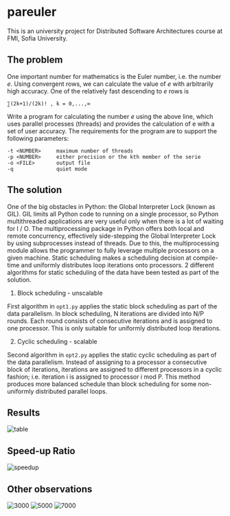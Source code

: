 # pareuler
This is an university project for Distributed Software Architectures course at FMI, Sofia University.

The problem
-------------------------------------------------------------

One important number for mathematics is the Euler number, i.e. the number *e*.
Using convergent rows, we can calculate the value of *e* with arbitrarily high accuracy. One of the relatively fast descending to *e* rows is

```∑(2k+1)/(2k)! , k = 0,...,∞```

Write a program for calculating the number *e* using the above line,
which uses parallel processes (threads) and provides the calculation of e with a set of user accuracy. The requirements for the program are to support the following parameters:
```
-t <NUMBER>     maximum number of threads 
-p <NUMBER>     either precision or the kth member of the serie
-o <FILE>       output file
-q              quiet mode
```

The solution
--------------------------------------------------------------

One of the big obstacles in Python: the Global Interpreter Lock (known as GIL). GIL limits all Python code to running on a single processor, so Python multithreaded applications are very useful only when there is a lot of waiting for I / O.
The multiprocessing package in Python offers both local and remote concurrency, effectively side-stepping the Global Interpreter Lock by using subprocesses instead of threads. Due to this, the multiprocessing module allows the programmer to fully leverage multiple processors on a given machine.
Static scheduling makes a scheduling decision at compile-time and uniformly distributes loop iterations onto processors. 
2 different algorithms for static scheduling of the data have been tested as part of the solution.

1. Block scheduling - unscalable

First algorithm in `opt1.py` applies the static block scheduling as part of the data parallelism. In block scheduling, N iterations are divided into N/P rounds. Each round consists of consecutive iterations and is assigned to one processor. This is only suitable for uniformly distributed loop iterations.


2. Cyclic scheduling - scalable

Second algorithm in `opt2.py` applies the static cyclic scheduling as part of the data parallelism.
Instead of assigning to a processor a consecutive block of iterations,
iterations are assigned to different processors in a cyclic fashion; i.e. iteration i is assigned to processor i mod P. This method produces more balanced schedule than block scheduling for some non-uniformly distributed parallel loops.

Results
----------------------------------------------------------------

![table](img/table.png)


Speed-up Ratio 
----------------------------------------------------------------

![speedup](img/speedup_efficiency_7000.png)

Other observations
----------------------------------------------------------------

![3000](img/3000.png)
![5000](img/5000.png)
![7000](img/7000.png)